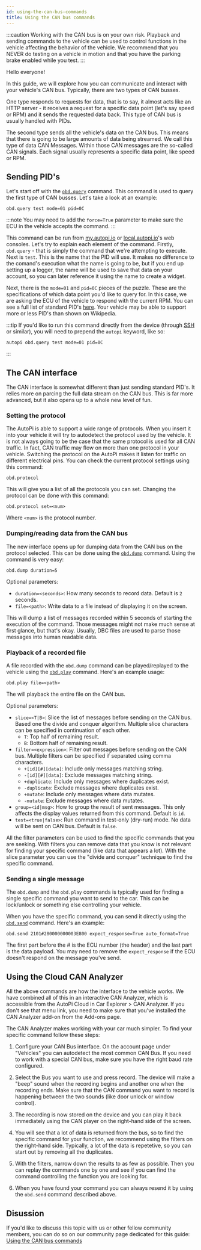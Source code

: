 ```yaml
---
id: using-the-can-bus-commands
title: Using the CAN bus commands
---
```


:::caution
Working with the CAN bus is on your own risk. Playback and sending commands to the vehicle can be
used to control functions in the vehicle affecting the behavior of the vehicle. We recommend that
you NEVER do testing on a vehicle in motion and that you have the parking brake enabled while you
test.
:::

Hello everyone!

In this guide, we will explore how you can communicate and interact with your vehicle's CAN bus.
Typically, there are two types of CAN busses.

One type responds to requests for data, that is to say, it almost acts like an HTTP server - it
receives a request for a specific data point (let's say speed or RPM) and it sends the requested
data back. This type of CAN bus is usually handled with PIDs.

The second type sends all the vehicle's data on the CAN bus. This means that there is going to be
large amounts of data being streamed. We call this type of data CAN Messages. Within those CAN
messages are the so-called CAN signals. Each signal usually represents a specific data point, like
speed or RPM.

##  Sending PID's

Let's start off with the [`obd.query`](/core/commands/obd.md/#obdquery) command. This command is
used to query the first type of CAN busses. Let's take a look at an example:

```console
obd.query test mode=01 pid=0C
```

:::note
You may need to add the ``force=True`` parameter to make sure the ECU in the vehicle accepts the
command. 
:::

This command can be run from [my.autopi.io](https:/my.autopi.io) or
[local.autopi.io](http://local.auotpi.io)'s web consoles. Let's try to explain each element of the
command. Firstly, `obd.query` - that is simply the command that we're attempting to execute. Next is
`test`. This is the name that the PID will use. It makes no difference to the comand's execution
what the name is going to be, but if you end up setting up a logger, the name will be used to save
that data on your account, so you can later reference it using the name to create a widget.

Next, there is the `mode=01` and `pid=0C` pieces of the puzzle. These are the specifications of
which data point you'd like to query for. In this case, we are asking the ECU of the vehicle to
respond with the current RPM. You can see a full list of standard PID's
[here](https://en.wikipedia.org/wiki/OBD-II_PIDs). Your vehicle may be able to support more or less
PID's than shown on Wikipedia. 

:::tip
If you'd like to run this command directly
from the device (through [SSH](/guides/how_to_ssh_to_your_device.mdx) or similar), you will need to
prepend the `autopi` keyword, like so:

```console
autopi obd.query test mode=01 pid=0C
```
:::

## The CAN interface
The CAN interface is somewhat different than just sending standard PID's. It relies more on
parcing the full data stream on the CAN bus. This is far more advanced, but it also opens up to a
whole new level of fun. 

### Setting the protocol

The AutoPi is able to support a wide range of protocols. When you insert it into your vehicle it
will try to autodetect the protocol used by the vehicle. It is not always going to be the case that
the same protocol is used for all CAN traffic. In fact, CAN traffic may flow on more than one
protocol in your vehicle. Switching the protocol on the AutoPi makes it listen for traffic on
different electrical pins. You can check the current protocol settings using this command:

```
obd.protocol
```

This will give you a list of all the protocols you can set. Changing the protocol can be done with
this command:

```
obd.protocol set=<num>
```

Where `<num>` is the protocol number.

### Dumping/reading data from the CAN bus

The new interface opens up for dumping data from the CAN bus on the protocol selected. This can be
done using the [`obd.dump`](/core/commands/obd.md/#obddump) command. Using the command is very easy:

```
obd.dump duration=5
```

Optional parameters:
* `duration=<seconds>`: How many seconds to record data. Default is `2` seconds.
* `file=<path>`: Write data to a file instead of displaying it on the screen.

This will dump a list of messages recorded within 5 seconds of starting the execution of the
command. Those messages might not make much sense at first glance, but that's okay. Usually, DBC
files are used to parse those messages into human readable data.

### Playback of a recorded file

A file recorded with the ``obd.dump`` command can be played/replayed to the vehicle using the
[`obd.play`](/core/commands/obd.md/#obdplay) command. Here's an example usage:

```
obd.play file=<path>
```

The will playback the entire file on the CAN bus. 

Optional parameters:
* `slice=<T|B>`: Slice the list of messages before sending on the CAN bus. Based one the divide
  and conquer algorithm. Multiple slice characters can be specified in continuation of each other.
  * `T`: Top half of remaining result.
  * `B`: Bottom half of remaining result.
* `filter=<expression>`: Filter out messages before sending on the CAN bus. Multiple filters can
  be specified if separated using comma characters.
  * `+[id][#][data]`: Include only messages matching string.
  * `-[id][#][data]`: Exclude messages matching string.
  * `+duplicate`: Include only messages where duplicates exist.
  * `-duplicate`: Exclude messages where duplicates exist.
  * `+mutate`: Include only messages where data mutates.
  * `-mutate`: Exclude messages where data mutates.
* `group=<id|msg>`: How to group the result of sent messages. This only affects the display
  values returned from this command. Default is `id`.
* `test=<true|false>`: Run command in test-only (dry-run) mode. No data will be sent on CAN bus.
  Default is `false`.

All the filter parameters can be used to find the specific commands that you are seeking. With
filters you can remove data that you know is not relevant for finding your specific command (like
data that appears a lot). With the slice parameter you can use the "divide and conquer" technique
to find the specific command. 

### Sending a single message

The `obd.dump` and the `obd.play` commands is typically used for finding a single specific
command you want to send to the car. This can be lock/unlock or something else controlling your
vehicle. 

When you have the specific command, you can send it directly using the
[`obd.send`](/core/commands/obd.md/#obdsend) command. Here's an example:

```
obd.send 2101#280000000003E800 expect_response=True auto_format=True
```

The first part before the # is the ECU number (the header) and the last part is the data payload.
You may need to remove the `expect_response` if the ECU doesn't respond on the message you've
send.

## Using the Cloud CAN Analyzer
All the above commands are how the interface to the vehicle works. We have combined all of this in
an interactive CAN Analyzer, which is accessible from the AutoPi Cloud in
Car Explorer > CAN Analyzer. If you don't see that menu link, you need to make sure that you've
installed the CAN Analyzer add-on from the Add-ons page.

The CAN Analyzer makes working with your car much simpler. To find your specific command follow
these steps:

1. Configure your CAN Bus interface. On the account page under "Vehicles" you can autodetect the
most common CAN Bus. If you need to work with a special CAN bus, make sure you have the right baud
rate configured.

2. Select the Bus you want to use and press record. The device will make a "beep" sound when the
recording begins and another one when the recording ends. Make sure that the CAN command you want
to record is happening between the two sounds (like door unlock or window control).

3. The recording is now stored on the device and you can play it back immediately using the CAN
player on the right-hand side of the screen.

4. You will see that a lot of data is returned from the bus, so to find the specific command for
your function, we recommend using the filters on the right-hand side. Typically, a lot of the data
is repetetive, so you can start out by removing all the duplicates.

5. With the filters, narrow down the results to as few as possible. Then you can replay the
commands one by one and see if you can find the command controlling the function you are looking
for.

6. When you have found your command you can always resend it by using the `obd.send` command
described above.


## Disussion
If you'd like to discuss this topic with us or other fellow community members, you can do so on
our community page dedicated for this guide:
[Using the CAN bus commands](https://community.autopi.io/t/using-the-can-bus-commands/571)